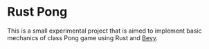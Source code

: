 # Rust Pong
This is a small experimental project that is aimed to implement basic mechanics of class Pong game using Rust and [Bevy](https://github.com/bevyengine/bevy).
